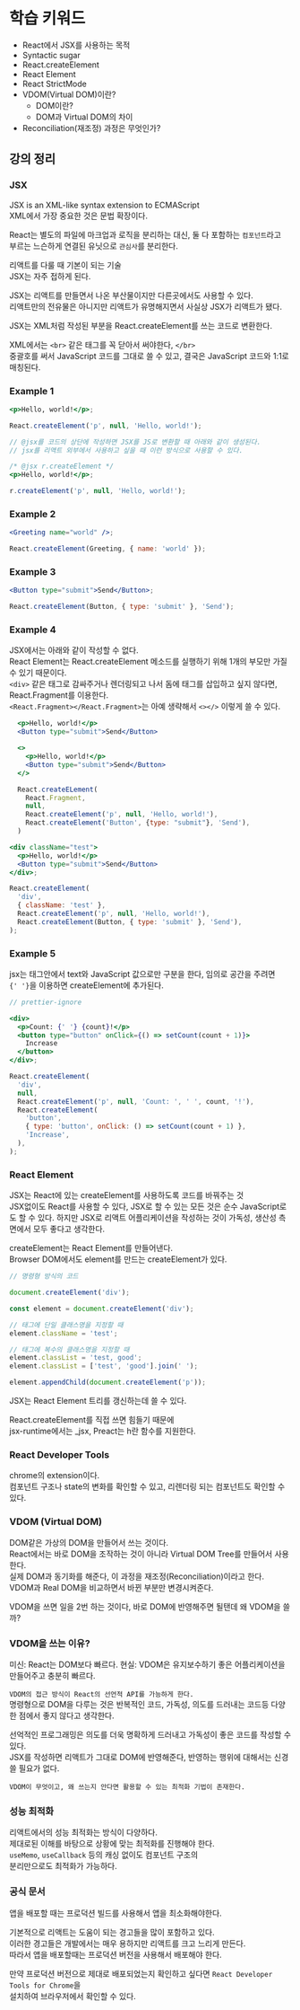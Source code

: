 # 학습 키워드

- React에서 JSX를 사용하는 목적
- Syntactic sugar
- React.createElement
- React Element
- React StrictMode
- VDOM(Virtual DOM)이란?
  - DOM이란?
  - DOM과 Virtual DOM의 차이
- Reconciliation(재조정) 과정은 무엇인가?

## 강의 정리

### JSX

JSX is an XML-like syntax extension to ECMAScript  
XML에서 가장 중요한 것은 문법 확장이다.

React는 별도의 파일에 마크업과 로직을 분리하는 대신, 둘 다 포함하는 `컴포넌트`라고  
부르는 느슨하게 연결된 유닛으로 `관심사`를 분리한다.

리액트를 다룰 때 기본이 되는 기술  
JSX는 자주 접하게 된다.

JSX는 리액트를 만들면서 나온 부산물이지만 다른곳에서도 사용할 수 있다.  
리액트만의 전유물은 아니지만 리액트가 유명해지면서 사실상 JSX가 리액트가 됐다.

JSX는 XML처럼 작성된 부분을 React.createElement를 쓰는 코드로 변환한다.

XML에서는 `<br>` 같은 태그를 꼭 닫아서 써야한다, `</br>`  
중괄호를 써서 JavaScript 코드를 그대로 쓸 수 있고, 결국은 JavaScript 코드와 1:1로 매칭된다.

### Example 1

```jsx
<p>Hello, world!</p>;

React.createElement('p', null, 'Hello, world!');

// @jsx를 코드의 상단에 작성하면 JSX를 JS로 변환할 때 아래와 같이 생성된다.
// jsx를 리액트 외부에서 사용하고 싶을 때 이런 방식으로 사용할 수 있다.

/* @jsx r.createElement */
<p>Hello, world!</p>;

r.createElement('p', null, 'Hello, world!');
```

### Example 2

```jsx
<Greeting name="world" />;

React.createElement(Greeting, { name: 'world' });
```

### Example 3

```jsx
<Button type="submit">Send</Button>;

React.createElement(Button, { type: 'submit' }, 'Send');
```

### Example 4

JSX에서는 아래와 같이 작성할 수 없다.  
React Element는 React.createElement 메소드를 실행하기 위해 1개의 부모만 가질 수 있기 때문이다.  
`<div>` 같은 태그로 감싸주거나 렌더링되고 나서 돔에 태그를 삽입하고 싶지 않다면, React.Fragment를 이용한다.  
`<React.Fragment></React.Fragment>`는 아예 생략해서 `<></>` 이렇게 쓸 수 있다.

```jsx
  <p>Hello, world!</p>
  <Button type="submit">Send</Button>

  <>
    <p>Hello, world!</p>
    <Button type="submit">Send</Button>
  </>

  React.createELement(
    React.Fragment,
    null,
    React.createElement('p', null, 'Hello, world!'),
    React.createElement('Button', {type: "submit"}, 'Send'),
  )
```

```jsx
<div className="test">
  <p>Hello, world!</p>
  <Button type="submit">Send</Button>
</div>;

React.createElement(
  'div',
  { className: 'test' },
  React.createElement('p', null, 'Hello, world!'),
  React.createElement(Button, { type: 'submit' }, 'Send'),
);
```

### Example 5

jsx는 태그안에서 text와 JavaScript 값으로만 구분을 한다, 임의로 공간을 주려면  
`{' '}`을 이용하면 createElement에 추가된다.

```jsx
// prettier-ignore

<div>
  <p>Count: {' '} {count}!</p>
  <button type="button" onClick={() => setCount(count + 1)}>
    Increase
  </button>
</div>;

React.createElement(
  'div',
  null,
  React.createElement('p', null, 'Count: ', ' ', count, '!'),
  React.createElement(
    'button',
    { type: 'button', onClick: () => setCount(count + 1) },
    'Increase',
  ),
);
```

### React Element

JSX는 React에 있는 createElement를 사용하도록 코드를 바꿔주는 것  
JSX없이도 React를 사용할 수 있다, JSX로 할 수 있는 모든 것은 순수 JavaScript로도 할 수 있다.
하지만 JSX로 리액트 어플리케이션을 작성하는 것이 가독성, 생산성 측면에서 모두 좋다고 생각한다.

createElement는 React Element를 만들어낸다.  
Browser DOM에서도 element를 만드는 createElement가 있다.

```js
// 명령형 방식의 코드

document.createElement('div');

const element = document.createElement('div');

// 태그에 단일 클래스명을 지정할 때
element.className = 'test';

// 태그에 복수의 클래스명을 지정할 때
element.classList = 'test, good';
element.classList = ['test', 'good'].join(' ');

element.appendChild(document.createElement('p'));
```

JSX는 React Element 트리를 갱신하는데 쓸 수 있다.

React.createElement를 직접 쓰면 힘들기 때문에  
jsx-runtime에서는 \_jsx, Preact는 h란 함수를 지원한다.

### React Developer Tools

chrome의 extension이다.  
컴포넌트 구조나 state의 변화를 확인할 수 있고, 리렌더링 되는 컴포넌트도 확인할 수 있다.

### VDOM (Virtual DOM)

DOM같은 가상의 DOM을 만들어서 쓰는 것이다.  
React에서는 바로 DOM을 조작하는 것이 아니라 Virtual DOM Tree를 만들어서 사용한다.  
실제 DOM과 동기화를 해준다, 이 과정을 재조정(Reconciliation)이라고 한다.  
VDOM과 Real DOM을 비교하면서 바뀐 부분만 변경시켜준다.

VDOM을 쓰면 일을 2번 하는 것이다, 바로 DOM에 반영해주면 될탠데 왜 VDOM을 쓸까?

### VDOM을 쓰는 이유?

미신: React는 DOM보다 빠르다.
현실: VDOM은 유지보수하기 좋은 어플리케이션을 만들어주고 충분히 빠르다.

`VDOM의 접근 방식이 React의 선언적 API를 가능하게 한다.`  
명령형으로 DOM을 다루는 것은 반복적인 코드, 가독성, 의도를 드러내는 코드등 다양한 점에서 좋지 않다고 생각한다.

선억적인 프로그래밍은 의도를 더욱 명확하게 드러내고 가독성이 좋은 코드를 작성할 수 있다.  
JSX를 작성하면 리액트가 그대로 DOM에 반영해준다, 반영하는 행위에 대해서는 신경쓸 필요가 없다.

`VDOM이 무엇이고, 왜 쓰는지 안다면 활용할 수 있는 최적화 기법이 존재한다.`

### 성능 최적화

리액트에서의 성능 최적화는 방식이 다양하다.  
제대로된 이해를 바탕으로 상황에 맞는 최적화를 진행해야 한다.  
`useMemo`, `useCallback` 등의 캐싱 없이도 컴포넌트 구조의  
분리만으로도 최적화가 가능하다.

### 공식 문서

앱을 배포할 때는 프로덕션 빌드를 사용해서 앱을 최소화해야한다.

기본적으로 리액트는 도움이 되는 경고들을 많이 포함하고 있다.  
이러한 경고들은 개발에서는 매우 용하지만 리액트를 크고 느리게 만든다.  
따라서 앱을 배포할때는 프로덕션 버전을 사용해서 배포해야 한다.

만약 프로덕션 버전으로 제대로 배포되었는지 확인하고 싶다면 `React Developer Tools for Chrome`을  
설치하여 브라우저에서 확인할 수 있다.
